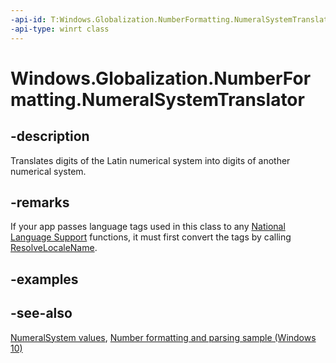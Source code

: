 ```yaml
---
-api-id: T:Windows.Globalization.NumberFormatting.NumeralSystemTranslator
-api-type: winrt class
---
```


<!-- Class syntax.
public class NumeralSystemTranslator : Windows.Globalization.NumberFormatting.INumeralSystemTranslator
-->

# Windows.Globalization.NumberFormatting.NumeralSystemTranslator

## -description

Translates digits of the Latin numerical system into digits of another numerical system.

## -remarks

If your app passes language tags used in this class to any [National Language Support](https://docs.microsoft.com/windows/desktop/Intl/national-language-support) functions, it must first convert the tags by calling [ResolveLocaleName](https://docs.microsoft.com/windows/desktop/api/winnls/nf-winnls-resolvelocalename).

## -examples

## -see-also

[NumeralSystem values](https://docs.microsoft.com/previous-versions/windows/apps/jj236471(v=win.10)), [Number formatting and parsing sample (Windows 10)](https://github.com/Microsoft/Windows-universal-samples/tree/master/Samples/NumberFormatting)
